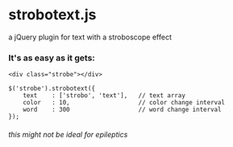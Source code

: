 # strobotext.js

a jQuery plugin for text with a stroboscope effect

### It's as easy as it gets:

```
<div class="strobe"></div>
```

```
$('strobe').strobotext({
	text    : ['strobo', 'text'],   // text array
    color   : 10,                   // color change interval
    word    : 300                   // word change interval 
});
```

###### this might not be ideal for epileptics
